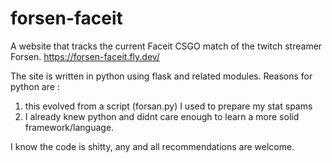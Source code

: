 # forsen-faceit
A website that tracks the current Faceit CSGO match of the twitch streamer Forsen.
https://forsen-faceit.fly.dev/

The site is written in python using flask and related modules. Reasons for python are :
1) this evolved from a script (forsan.py) I used to prepare my stat spams
2) I already knew python and didnt care enough to learn a more solid framework/language.

I know the code is shitty, any and all recommendations are welcome.

